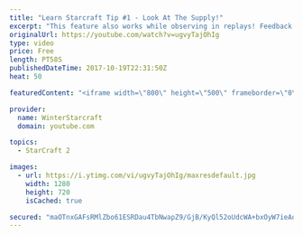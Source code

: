 ```yaml
---
title: "Learn Starcraft Tip #1 - Look At The Supply!"
excerpt: "This feature also works while observing in replays! Feedback and tip suggestions are appreciated :)"
originalUrl: https://youtube.com/watch?v=ugvyTajOhIg
type: video
price: Free
length: PT58S
publishedDateTime: 2017-10-19T22:31:50Z
heat: 50

featuredContent: "<iframe width=\"800\" height=\"500\" frameborder=\"0\" src=\"https://www.youtube.com/embed/ugvyTajOhIg\" allow=\"accelerometer; autoplay; encrypted-media; gyroscope; picture-in-picture\" allowfullscreen></iframe>"

provider:
  name: WinterStarcraft
  domain: youtube.com

topics:
  - StarCraft 2

images:
  - url: https://i.ytimg.com/vi/ugvyTajOhIg/maxresdefault.jpg
    width: 1280
    height: 720
    isCached: true

secured: "maOTnxGAFsRMlZbo61ESRDau4TbNwapZ9/GjB/KyQl52oUdcWA+bxOyW7ieAoaA9C5Who2pOoQItmXqb36BLCfM7wk8h6XKQ8U674i1SY/dqgZT+yowvKzYKy1YfZkqrHcOxhBP3YfTaJHcvSeRo650VqvPoWGJ760Q0R06lFTwJqEzzECJzNlwRm6uza2JslTBk0JalbTu9pMNsFovfWDDJ2jNMHFGb9f6IFm9wtXLvnqxD1ey/jco6xnYFMBiIUEwmDloQdG9l1h40xlBEYG1aLHrbsBC9gJ21PIlAmeYtc1oxBVfX4qBIJfIRIQhhxJtGbMU16vmtAmTnHvD1vg/tS/xLYGSWYiwog+gHiGU2mtm13EOXnD4Pv0Th2gg378nkZIkeRxCKaSciD8g7ipo6k8V74izkhPwbDOZjQlk=;VbPd4bqQbs4mG6kVwVZnog=="
---
```



